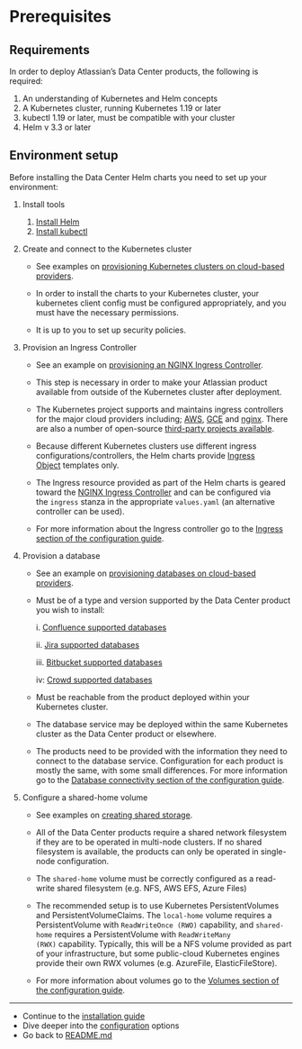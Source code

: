# Prerequisites 
## Requirements 

In order to deploy Atlassian’s Data Center products, the following is required:
1. An understanding of Kubernetes and Helm concepts
2. A Kubernetes cluster, running Kubernetes 1.19 or later
3. kubectl 1.19 or later, must be compatible with your cluster
4. Helm v 3.3 or later

## Environment setup 

Before installing the Data Center Helm charts you need to set up your environment:

1. Install tools 
   1. [Install Helm](https://helm.sh/docs/intro/install/)
   2. [Install kubectl](https://kubernetes.io/docs/tasks/tools/)
   
2. Create and connect to the Kubernetes cluster
   * See examples on [provisioning Kubernetes clusters on cloud-based providers](examples/cluster/CLOUD_PROVIDERS.md).
   * In order to install the charts to your Kubernetes cluster, your kubernetes client config must be configured appropriately, and you must have the necessary permissions.

   * It is up to you to set up security policies.
   
3. Provision an Ingress Controller

   * See an example on [provisioning an NGINX Ingress Controller](examples/ingress/CONTROLLERS.md).
   * This step is necessary in order to make your Atlassian product available from outside of the Kubernetes cluster after deployment. 
   * The Kubernetes project supports and maintains ingress controllers for the major cloud providers including; [AWS](https://github.com/kubernetes-sigs/aws-load-balancer-controller#readme), [GCE](https://github.com/kubernetes/ingress-gce/blob/master/README.md#readme) and [nginx](https://github.com/kubernetes/ingress-nginx/blob/master/README.md#readme). There are also a number of open-source [third-party projects available](https://kubernetes.io/docs/concepts/services-networking/ingress-controllers/).

   * Because different Kubernetes clusters use different ingress configurations/controllers, the Helm charts provide [Ingress Object](https://kubernetes.io/docs/concepts/services-networking/ingress/) templates only.

   * The Ingress resource provided as part of the Helm charts is geared toward the [NGINX Ingress Controller](https://kubernetes.github.io/ingress-nginx/) and can be configured via the `ingress` stanza in the appropriate `values.yaml` (an alternative controller can be used).

   * For more information about the Ingress controller go to the [Ingress section of the configuration guide](CONFIGURATION.md#Ingress).

4. Provision a database

   * See an example on [provisioning databases on cloud-based providers](examples/database/CLOUD_PROVIDERS.md).

   * Must be of a type and version supported by the Data Center product you wish to install:

      i. [Confluence supported databases](https://confluence.atlassian.com/doc/supported-platforms-207488198.html#SupportedPlatforms-Databases)
      
      ii. [Jira supported databases](https://confluence.atlassian.com/adminjiraserver/supported-platforms-938846830.html#Supportedplatforms-Databases)
      
      iii. [Bitbucket supported databases](https://confluence.atlassian.com/bitbucketserver/supported-platforms-776640981.html#Supportedplatforms-databasesDatabases)
   
      iv: [Crowd supported databases](https://confluence.atlassian.com/crowd/supported-platforms-191851.html#SupportedPlatforms-Databases)

   * Must be reachable from the product deployed within your Kubernetes cluster. 

   * The database service may be deployed within the same Kubernetes cluster as the Data Center product or elsewhere.

   * The products need to be provided with the information they need to connect to the database service. Configuration for each product is mostly the same, with some small differences. For more information go to the [Database connectivity section of the configuration guide](CONFIGURATION.md#database-connectivity).

5. Configure a shared-home volume

   * See examples on [creating shared storage](examples/storage/STORAGE.md).
   * All of the Data Center products require a shared network filesystem if they are to be operated in multi-node clusters. If no shared filesystem is available, the products can only be operated in single-node configuration.

   * The `shared-home` volume must be correctly configured as a read-write shared filesystem (e.g. NFS, AWS EFS, Azure Files)

   * The recommended setup is to use Kubernetes PersistentVolumes and PersistentVolumeClaims. The `local-home` volume requires a PersistentVolume with `ReadWriteOnce (RWO)` capability, and `shared-home` requires a PersistentVolume with `ReadWriteMany (RWX)` capability. Typically, this will be a NFS volume provided as part of your infrastructure, but some public-cloud Kubernetes engines provide their own RWX volumes (e.g. AzureFile, ElasticFileStore). 

   * For more information about volumes go to the [Volumes section of the configuration guide](CONFIGURATION.md#Volumes). 
  

***
* Continue to the [installation guide](INSTALLATION.md)
* Dive deeper into the [configuration](CONFIGURATION.md) options
* Go back to [README.md](../README.md)
